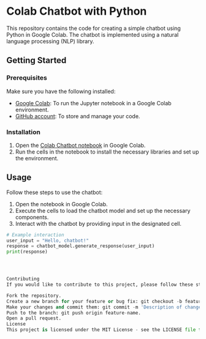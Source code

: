 # Colab Chatbot with Python

This repository contains the code for creating a simple chatbot using Python in Google Colab. The chatbot is implemented using a natural language processing (NLP) library.

## Getting Started

### Prerequisites

Make sure you have the following installed:

- [Google Colab](https://colab.research.google.com/): To run the Jupyter notebook in a Google Colab environment.
- [GitHub account](https://github.com/): To store and manage your code.

### Installation

1. Open the [Colab Chatbot notebook](Colab_Chatbot.ipynb) in Google Colab.
2. Run the cells in the notebook to install the necessary libraries and set up the environment.

## Usage

Follow these steps to use the chatbot:

1. Open the notebook in Google Colab.
2. Execute the cells to load the chatbot model and set up the necessary components.
3. Interact with the chatbot by providing input in the designated cell.

```python
# Example interaction
user_input = "Hello, chatbot!"
response = chatbot_model.generate_response(user_input)
print(response)




Contributing
If you would like to contribute to this project, please follow these steps:

Fork the repository.
Create a new branch for your feature or bug fix: git checkout -b feature-name.
Make your changes and commit them: git commit -m 'Description of changes'.
Push to the branch: git push origin feature-name.
Open a pull request.
License
This project is licensed under the MIT License - see the LICENSE file for details.
